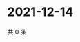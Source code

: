 # 2021-12-14

共 0 条

<!-- BEGIN WEIBO -->
<!-- 最后更新时间 Tue Dec 14 2021 21:16:46 GMT+0800 (China Standard Time) -->

<!-- END WEIBO -->
